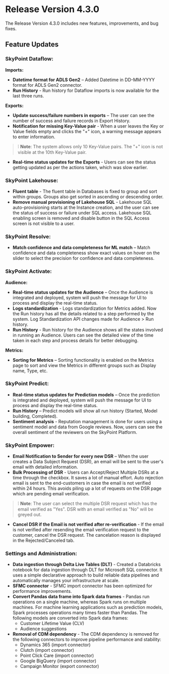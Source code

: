 # Release Version 4.3.0

The Release Version 4.3.0 includes new features, improvements, and bug fixes.

## Feature Updates

### SkyPoint Dataflow:

**Imports:**

- **Datetime format for ADLS Gen2** – Added Datetime in DD-MM-YYYY format for ADLS Gen2 connector.
- **Run History** - Run history for Dataflow imports is now available for the last three runs.

**Exports:**

- **Update success/failure numbers in exports** – The user can see the number of success and failure records in Export History.
- **Notification for missing Key-Value pair** - When a user leaves the Key or Value fields empty and clicks the "+" icon, a warning message appears to enter information.
> :grey_exclamation: **Note**: The system allows only 10 Key-Value pairs. The "+" icon is not visible at the 10th Key-Value pair.
- **Real-time status updates for the Exports** - Users can see the status getting updated as per the actions taken, which was slow earlier.


### SkyPoint Lakehouse:

- **Fluent table** - The fluent table in Databases is fixed to group and sort within groups. Groups also get sorted in ascending or descending order.
- **Remove manual provisioning of Lakehouse SQL** - Lakehouse SQL auto-provisioning starts at the Instance creation, and the user can see the status of success or failure under SQL access. Lakehouse SQL enabling screen is removed and disable button in the SQL Access screen is not visible to a user.

### SkyPoint Resolve:

- **Match confidence and data completeness for ML match** – Match confidence and data completeness show exact values on hover on the slider to select the precision for confidence and data completeness.

### SkyPoint Activate:  

**Audience:**  

- **Real-time status updates for the Audience** – Once the Audience is integrated and deployed, system will push the message for UI to process and display the real-time status.  
- **Logs standardization** - Logs standardization for Metrics added. Now the Run history has all the details related to a step performed by the system. Log Standardization API changes made for Audience > Run history.  
- **Run History** - Run history for the Audience shows all the states involved in running an Audience. Users can see the detailed view of the time taken in each step and process details for better debugging.  

**Metrics:**

- **Sorting for Metrics** – Sorting functionality is enabled on the Metrics page to sort and view the Metrics in different groups such as Display name, Type, etc.

### SkyPoint Predict:

- **Real-time status updates for Prediction models** – Once the prediction is integrated and deployed, system will push the message for UI to process and display the real-time status.
- **Run History** – Predict models will show all run history (Started, Model building, Completed).
- **Sentiment analysis** - Reputation management is done for users using a sentiment model and data from Google reviews. Now, users can see the overall sentiment of the reviewers on the SkyPoint Platform. 

### SkyPoint Empower:

- **Email Notification to Sender for every new DSR** – When the user creates a Data Subject Request (DSR), an email will be sent to the user's email with detailed information.  
- **Bulk Processing of DSR** - Users can Accept/Reject Multiple DSRs at a time through the checkbox. It saves a lot of manual effort. Auto rejection email is sent to the end-customers in case the email is not verified within 24 hours. This avoids piling up a lot of requests on the DSR page which are pending email verification.
> :grey_exclamation: **Note**: The user can select the multiple DSR request which has the email verified as "Yes". DSR with an email verified as "No" will be greyed out.
- **Cancel DSR if the Email is not verified after re-verification** - If the email is not verified after resending the email verification request to the customer, cancel the DSR request. The cancelation reason is displayed in the Rejected/Canceled tab.


### Settings and Administration:

- **Data ingestion through Delta Live Tables (DLT)** - Created a Databricks notebook for data ingestion through DLT for Microsoft SQL connector. It uses a simple declarative approach to build reliable data pipelines and automatically manages your infrastructure at scale.
- **SFMC connector** - SFMC import connector has been optimized for performance improvements.  
- **Convert Pandas data frame into Spark data frames** - Pandas run operations on a single machine, whereas Spark runs on multiple machines. For machine learning applications such as prediction models, Spark processes operations many times faster than Pandas. The following models are converted into Spark data frames:
  - Customer Lifetime Value (CLV)
  - Audience suggestions
- **Removal of CDM dependency** - The CDM dependency is removed for the following connectors to improve pipeline performance and stability:
  - Dynamics 365 (import connector)
  - Clutch (import connector)
  - Point Click Care (import connector)
  - Google BigQuery (import connector)
  - Campaign Monitor (export connector)


